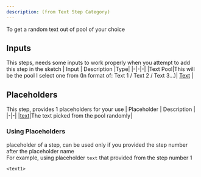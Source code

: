 ```yaml
---
description: (from Text Step Category)
---
```

To get a random text out of pool of your choice

## Inputs
This steps, needs some inputs to work properly when you attempt to add this step in the sketch
| Input      | Description |Type|
|-|-|-|
|Text Pool|This will be the pool I select one from  (In format of: Text 1 / Text 2 / Text 3...)| [ Text](../inputs/text.md) |

## Placeholders
This step, provides 1 placeholders for your use
| Placeholder      | Description |
|-|-|
|[text](../placeholders/text.md)|The text picked from the pool randomly|

### Using Placeholders
placeholder of a step, can be used only if you provided the step number after the placeholder name\
For example, using placeholder `text` that provided from the step number 1
 
```
<text1>
```
